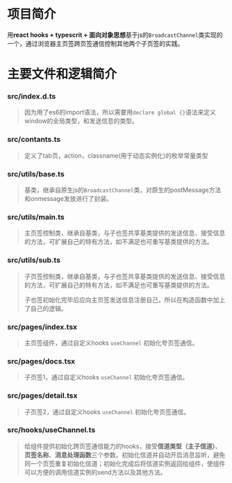 <!--
 * @Author: xiangfu.wu
 * @Date: 2023-03-21 14:27:33
 * @Description: 🚀
 * @FilePath: /umi-test/README.md
-->



# 项目简介

用**react hooks + typescrit + 面向对象思想**基于js的`BroadcastChannel`类实现的一个，通过浏览器主页签跨页签通信控制其他两个子页签的实践。



# 主要文件和逻辑简介

### src/index.d.ts

>因为用了es6的import语法，所以需要用`declare global {}`语法来定义window的全局类型，和发送信息的类型。



### src/contants.ts

>定义了tab页，action，classname(用于动态实例化)的枚举常量类型



### src/utils/base.ts

> 基类，继承自原生js的`BroadcastChannel`类，对原生的postMessage方法和onmessage发放进行了封装。



### src/utils/main.ts

> 主页签控制类，继承自基类，与子也签共享基类提供的发送信息、接受信息的方法，可扩展自己的特有方法，如不满足也可重写基类提供的方法。



### src/utils/sub.ts

> 子页签控制类，继承自基类，与子也签共享基类提供的发送信息、接受信息的方法，可扩展自己的特有方法，如不满足也可重写基类提供的方法。
>
> 子也签初始化完毕后应向主页签发送信息注册自己，所以在构造函数中加上了自己的逻辑。



### src/pages/index.tsx

> 主页签组件，通过自定义hooks `useChannel` 初始化夸页签通信。



### src/pages/docs.tsx

> 子页签1，通过自定义hooks `useChannel` 初始化夸页签通信。



### src/pages/detail.tsx

> 子页签2，通过自定义hooks `useChannel` 初始化夸页签通信。



### src/hooks/useChannel.ts

> 给组件提供初始化跨页签通信能力的hooks，接受**信道类型（主子信道）**、**页签名称**、**消息处理函数**三个参数。初始化信道并自动开启消息监听，避免同一个页签重复初始化信道；初始化完成后将信道实例返回给组件，使组件可以方便的调用信道实例的send方法以及其他方法。

